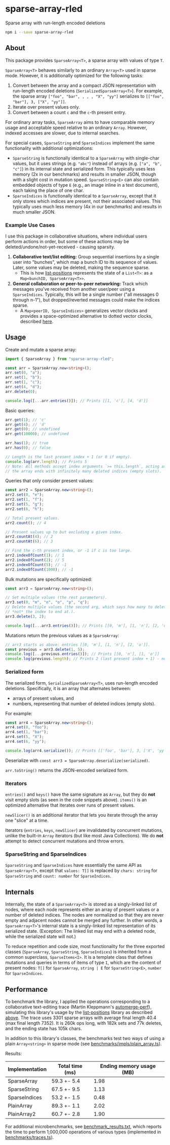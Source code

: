 # sparse-array-rled

Sparse array with run-length encoded deletions

```bash
npm i --save sparse-array-rled
```

## About

This package provides `SparseArray<T>`, a sparse array with values of type `T`.

`SparseArray<T>` behaves similarly to an ordinary `Array<T>` used in sparse mode.
However, it is additionally optimized for the following tasks:

1.  Convert between the array and a compact JSON representation
    with run-length encoded deletions (`SerializedSparseArray<T>`). For example, the sparse array `["foo", "bar", , , , "X", "yy"]` serializes to `[["foo", "bar"], 3, ["X", "yy"]]`.
2.  Iterate over present values only.
3.  Convert between a count `c` and the `c`-th present entry.

For ordinary array tasks, `SparseArray` aims to have comparable
memory usage and acceptable speed relative to an ordinary `Array`. However, indexed accesses are slower, due to internal searches.

For special cases, `SparseString` and `SparseIndices` implement the same functionality with additional optimizations:

- `SparseString` is functionally identical to a `SparseArray` with single-char values,
  but it uses strings (e.g. `"abc"`) instead of arrays (e.g. `["a", "b", "c"]`) in its internal state
  and serialized form.
  This typically uses less memory (2x in our benchmarks) and results in smaller JSON,
  though with a slight cost in mutation speed. `SparseString<E>` can also contain embedded objects of type `E` (e.g., an image inline in a text document), each taking the place of one char.
- `SparseIndices` is functionally identical to a `SparseArray`, except that
  it only stores which indices are present, not their associated values.
  This typically uses much less memory (4x in our benchmarks) and results in much smaller JSON.

### Example Use Cases

I use this package in collaborative situations, where individual users perform actions in order, but some of these actions may be deleted/undone/not-yet-received - causing sparsity.

<a id="collaborative-text-editing"></a>

1. **Collaborative text/list editing:** Group sequential insertions by a single user into "bunches", which map a bunch ID to its sequence of values. Later, some values may be deleted, making the sequence sparse.
   - This is how [list-positions](https://github.com/mweidner037/list-positions#readme) represents the state of a `List<T>`: as a `Map<bunchID, SparseArray<T>>`.
2. **General collaboration or peer-to-peer networking:** Track which messages you've received from another user/peer using a `SparseIndices`. Typically, this will be a single number ("all messages 0 through n-1"), but dropped/reverted messages could make the indices sparse.
   - A `Map<peerID, SparseIndices>` generalizes vector clocks and provides a space-optimized alternative to dotted vector clocks, described [here](https://mattweidner.com/2023/09/26/crdt-survey-3.html#tracking-operations-vector-clocks-1).

## Usage

Create and mutate a sparse array:

```ts
import { SparseArray } from "sparse-array-rled";

const arr = SparseArray.new<string>();
arr.set(0, "a");
arr.set(1, "b");
arr.set(1, "c");
arr.set(4, "d");
arr.delete(0);

console.log([...arr.entries()]); // Prints [[1, 'c'], [4, 'd']]
```

Basic queries:

```ts
arr.get(1); // 'c'
arr.get(4); // 'd'
arr.get(0); // undefined
arr.get(10000); // undefined

arr.has(1); // true
arr.has(0); // false

// Length is the last present index + 1 (or 0 if empty).
console.log(arr.length); // Prints 5
// Note: All methods accept index arguments `>= this.length`, acting as if
// the array ends with infinitely many deleted indices (empty slots).
```

Queries that only consider present values:

```ts
const arr2 = SparseArray.new<string>();
arr2.set(0, "e");
arr2.set(1, "f");
arr2.set(5, "g");
arr2.set(6, "h");

// Total present values.
arr2.count(); // 4

// Present values up to but excluding a given index.
arr2.countAt(4); // 2
arr2.countAt(6); // 3

// Find the c-th present index, or -1 if c is too large.
arr2.indexOfCount(1); // 1
arr2.indexOfCount(2); // 5
arr2.indexOfCount(5); // -1
arr2.indexOfCount(1000); // -1
```

Bulk mutations are specifically optimized:

```ts
const arr3 = SparseArray.new<string>();

// Set multiple values (the rest parameters).
arr3.set(0, "m", "n", "o", "p", "q");
// Delete multiple values (the second arg, which says how many to delete -
// *not* the index to end at.).
arr3.delete(3, 2);

console.log([...arr3.entries()]); // Prints [[0, 'm'], [1, 'n'], [2, 'o']]
```

Mutations return the previous values as a `SparseArray`:

```ts
// arr3 starts as above: entries [[0, 'm'], [1, 'n'], [2, 'o']].
const previous = arr3.delete(1, 5);
console.log([...previous.entries()]); // Prints [[0, 'n'], [1, 'o']]
console.log(previous.length); // Prints 2 (last present index + 1) - not necessarily the delete count.
```

### Serialized form

The serialized form, `SerializedSparseArray<T>`, uses run-length encoded deletions. Specifically, it is an array that alternates between:

- arrays of present values, and
- numbers, representing that number of deleted indices (empty slots).

For example:

```ts
const arr4 = SparseArray.new<string>();
arr4.set(0, "foo");
arr4.set(1, "bar");
arr4.set(5, "X");
arr4.set(6, "yy");

console.log(arr4.serialize()); // Prints [['foo', 'bar'], 3, ['X', 'yy']]
```

Deserialize with `const arr3 = SparseArray.deserialize(serialized)`.

`arr.toString()` returns the JSON-encoded serialized form.

### Iterators

`entries()` and `keys()` have the same signature as `Array`, but they do **not** visit empty slots (as seen in the code snippets above). `items()` is an optimized alternative that iterates over runs of present values.

`newSlicer()` is an additional iterator that lets you iterate through the array one "slice" at a time.

Iterators (`entries`, `keys`, `newSlicer`) are invalidated by concurrent mutations, unlike the built-in `Array` iterators (but like most Java Collections). We do **not** attempt to detect concurrent mutations and throw errors.

### SparseString and SparseIndices

`SparseString` and `SparseIndices` have essentially the same API as `SparseArray<T>`, except that `values: T[]` is replaced by `chars: string` for `SparseString` and `count: number` for `SparseIndices`.

## Internals

Internally, the state of a `SparseArray<T>` is stored as a singly-linked list of nodes, where each node represents either an array of present values or a number of deleted indices. The nodes are normalized so that they are never empty and adjacent nodes cannot be merged any further. In other words, a `SparseArray<T>`'s internal state is a singly-linked list representation of its serialized state. (Exception: The linked list may end with a deleted node, while the serialized state will not.)

To reduce repetition and code size, most functionality for the three exported classes (`SparseArray`, `SparseString`, `SparseIndices`) is inherited from a common superclass, `SparseItems<I>`. It is a template class that defines mutations and queries in terms of items of type `I`, which are the content of present nodes: `T[]` for `SparseArray`, `string | E` for `SparseString<E>`, `number` for `SparseIndices`.

## Performance

To benchmark the library, I applied the operations corresponding to a collaborative text-editing trace (Martin Kleppmann's [automerge-perf](https://github.com/automerge/automerge-perf)), simulating this library's usage by the [list-positions](https://github.com/mweidner037/list-positions#readme) library as described [above](#collaborative-text-editing). The trace uses 3301 sparse arrays with average final length 40.4 (max final length 7352). It is 260k ops long, with 182k sets and 77k deletes, and the ending state has 105k chars.

In addition to this library's classes, the benchmarks test two ways of using a plain `Array<string>` in sparse mode (see [benchmarks/impls/plain_array.ts](./benchmarks/impls/plain_array.ts)).

Results:

| Implementation | Total time (ms) | Ending memory usage (MB) |
| -------------- | --------------- | ------------------------ |
| SparseArray    | 59.3 +- 5.4     | 1.98                     |
| SparseString   | 67.5 +- 9.5     | 1.13                     |
| SparseIndices  | 53.2 +- 1.5     | 0.48                     |
| PlainArray     | 89.3 +- 1.1     | 2.02                     |
| PlainArray2    | 60.7 +- 2.8     | 1.90                     |

For additional microbenchmarks, see [benchmark_results.txt](./benchmark_results.txt), which reports the time to perform 1,000,000 operations of various types (implemented in [benchmarks/traces.ts](./benchmarks/traces.ts)).
